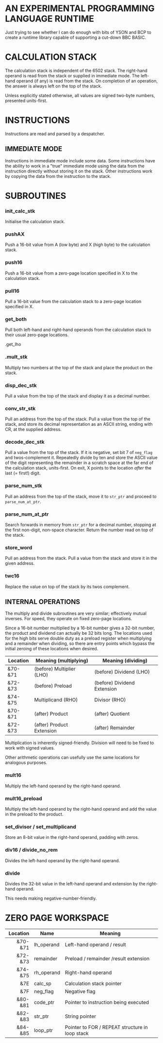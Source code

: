# AN EXPERIMENTAL PROGRAMMING LANGUAGE RUNTIME

Just trying to see whether I can do enough with bits of YSON and BCP to
create a runtime library capable of supporting a cut-down BBC BASIC.

# CALCULATION STACK

The calculation stack is independent of the 6502 stack.  The right-hand
operand is read from the stack or supplied in immediate mode.  The left-hand
operand (if any) is read from the stack.  On completion of an operation,
the answer is always left on the top of the stack.

Unless explicitly stated otherwise, all values are signed two-byte numbers,
presented units-first.

# INSTRUCTIONS

Instructions are read and parsed by a despatcher.

## IMMEDIATE MODE

Instructions in immediate mode include some data.  Some instructions have
the ability to work in a "true" immediate mode using the data from the
instruction directly without storing it on the stack.  Other instructions
work by copying the data from the instruction to the stack.

# SUBROUTINES

### init_calc_stk

Initialise the calculation stack.

### pushAX

Push a 16-bit value from A (low byte) and X (high byte) to the calculation
stack.

### push16

Push a 16-bit value from a zero-page location specified in X to the
calculation stack.

### pull16

Pull a 16-bit value from the calculation stack to a zero-page location
specified in X.

### get_both

Pull both left-hand and right-hand operands from the calculation stack to
their usual zero-page locations.

.get_lho

### .mult_stk

Multiply two numbers at the top of the stack and place the product on the
stack.

### disp_dec_stk

Pull a value from the top of the stack and display it as a decimal number.

### conv_str_stk

Pull an address from the top of the stack.  Pull a value from the top of
the stack, and store its decimal representation as an ASCII string, ending
with CR, at the supplied address.

### decode_dec_stk

Pull a value from the top of the stack.  If it is negative, set bit 7 of
`neg_flag` and twos-complement it.  Repeatedly divide by ten and store the
ASCII value of the digit representing the remainder in a scratch space at
the far end of the calculation stack, units-first.  On exit, X points to
the location _after_ the last (= first!) digit.

### parse_num_stk

Pull an address from the top of the stack, move it to `str_ptr` and proceed
to `parse_num_at_ptr`.

### parse_num_at_ptr

Search forwards in memory from `str_ptr` for a decimal number, stopping at
the first non-digit, non-space character.  Return the number read on top
of the stack.

### store_word

Pull an address from the stack.  Pull a value from the stack and store it
in the given address.

### twc16

Replace the value on top of the stack by its twos complement.

## INTERNAL OPERATIONS

The multiply and divide subroutines are very similar; effectively mutual
inverses.  For speed, they operate on fixed zero-page locations.

Since a 16-bit number multiplied by a 16-bit number gives a 32-bit number,
the product and dividend can actually be 32 bits long.  The locations used
for the high bits serve double duty as a preload register when multiplying
and a remainder when dividing, so there are entry points which bypass the
initial zeroing of these locations when desired.

Location | Meaning (multiplying)     | Meaning (dividing)
---------|---------------------------|----------------------------
&70-&71  | (before) Multiplier (LHO) | (before) Dividend (LHO)
&72-&73  | (before) Preload          | (before) Dividend Extension
&74-&75  | Multiplicand (RHO)        | Divisor (RHO)
&70-&71  | (after) Product           | (after) Quotient
&72-&73  | (after) Product Extension | (after) Remainder

Multiplication is inherently signed-friendly.  Division will need to be
fixed to work with signed values.

Other arithmetic operations can usefully use the same locations for
analogous purposes.

### mult16

Multiply the left-hand operand by the right-hand operand.

### mult16_preload

Multiply the left-hand operand by the right-hand operand and add the value
in the preload to the product.

### set_divisor / set_multiplicand

Store an 8-bit value in the right-hand operand, padding with zeros.

### div16 / divide_no_rem

Divides the left-hand operand by the right-hand operand.

### divide

Divides the 32-bit value in the left-hand operand and extension by the
right-hand operand.

This needs making negative-number-friendly.


# ZERO PAGE WORKSPACE

Location | Name       | Meaning
--------:|------------|-------------------------------------------------
&70-&71  | lh_operand | Left-hand operand / result
&72-&73  | remainder  | Preload / remainder /result extension
&74-&75  | rh_operand | Right-hand operand
&7E      | calc_sp    | Calculation stack pointer
&7F      | neg_flag   | Negative flag
&80-&81  | code_ptr   | Pointer to instruction being executed
&82-&83  | str_ptr    | String pointer
&84-&85  | loop_ptr   | Pointer to FOR / REPEAT structure in loop stack

